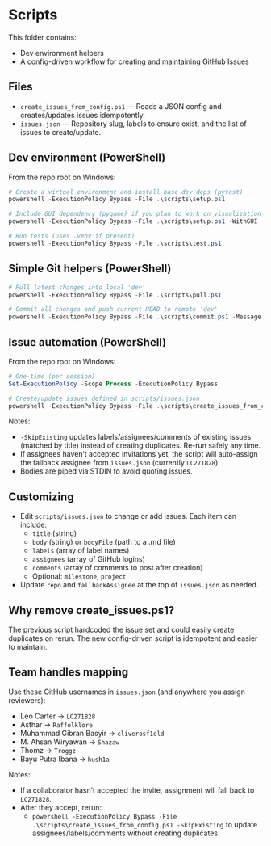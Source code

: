 # Scripts

This folder contains:
- Dev environment helpers
- A config-driven workflow for creating and maintaining GitHub Issues

## Files
- `create_issues_from_config.ps1` — Reads a JSON config and creates/updates issues idempotently.
- `issues.json` — Repository slug, labels to ensure exist, and the list of issues to create/update.

## Dev environment (PowerShell)

From the repo root on Windows:

```powershell
# Create a virtual environment and install base dev deps (pytest)
powershell -ExecutionPolicy Bypass -File .\scripts\setup.ps1

# Include GUI dependency (pygame) if you plan to work on visualization
powershell -ExecutionPolicy Bypass -File .\scripts\setup.ps1 -WithGUI

# Run tests (uses .venv if present)
powershell -ExecutionPolicy Bypass -File .\scripts\test.ps1
```

## Simple Git helpers (PowerShell)

```powershell
# Pull latest changes into local 'dev'
powershell -ExecutionPolicy Bypass -File .\scripts\pull.ps1

# Commit all changes and push current HEAD to remote 'dev'
powershell -ExecutionPolicy Bypass -File .\scripts\commit.ps1 -Message "your message"
```

## Issue automation (PowerShell)

From the repo root on Windows:

```powershell
# One-time (per session)
Set-ExecutionPolicy -Scope Process -ExecutionPolicy Bypass

# Create/update issues defined in scripts/issues.json
powershell -ExecutionPolicy Bypass -File .\scripts\create_issues_from_config.ps1 -SkipExisting
```

Notes:
- `-SkipExisting` updates labels/assignees/comments of existing issues (matched by title)
  instead of creating duplicates. Re-run safely any time.
- If assignees haven’t accepted invitations yet, the script will auto-assign the
  fallback assignee from `issues.json` (currently `LC271828`).
- Bodies are piped via STDIN to avoid quoting issues.

## Customizing
- Edit `scripts/issues.json` to change or add issues. Each item can include:
  - `title` (string)
  - `body` (string) or `bodyFile` (path to a .md file)
  - `labels` (array of label names)
  - `assignees` (array of GitHub logins)
  - `comments` (array of comments to post after creation)
  - Optional: `milestone`, `project`
- Update `repo` and `fallbackAssignee` at the top of `issues.json` as needed.

## Why remove create_issues.ps1?
The previous script hardcoded the issue set and could easily create duplicates on rerun.
The new config-driven script is idempotent and easier to maintain.

## Team handles mapping
Use these GitHub usernames in `issues.json` (and anywhere you assign reviewers):

- Leo Carter → `LC271828`
- Asthar → `Raffolklore`
- Muhammad Gibran Basyir → `cliverosf1eld`
- M. Ahsan Wiryawan → `Shazaw`
- Thomz → `Troggz`
- Bayu Putra Ibana → `hush1a`

Notes:
- If a collaborator hasn’t accepted the invite, assignment will fall back to `LC271828`.
- After they accept, rerun:
  - `powershell -ExecutionPolicy Bypass -File .\scripts\create_issues_from_config.ps1 -SkipExisting`
  to update assignees/labels/comments without creating duplicates.
